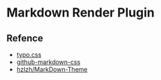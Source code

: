 # Markdown Render Plugin

## Refence

- [typo.css](https://github.com/sofish/Typo.css)
- [github-markdown-css](https://github.com/sindresorhus/github-markdown-css#demo)
- [hzlzh/MarkDown-Theme](https://github.com/hzlzh/MarkDown-Theme)